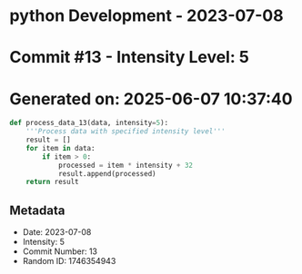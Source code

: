 ﻿# python Development - 2023-07-08
# Commit #13 - Intensity Level: 5
# Generated on: 2025-06-07 10:37:40
```python
def process_data_13(data, intensity=5):
    '''Process data with specified intensity level'''
    result = []
    for item in data:
        if item > 0:
            processed = item * intensity + 32
            result.append(processed)
    return result
```
## Metadata
- Date: 2023-07-08
- Intensity: 5
- Commit Number: 13
- Random ID: 1746354943
